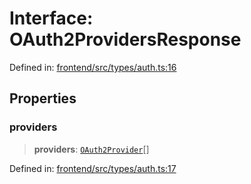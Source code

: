 # Interface: OAuth2ProvidersResponse

Defined in: [frontend/src/types/auth.ts:16](https://github.com/lsendel/sass/blob/ca8b2b87627589617e0de57047e1f50d53e78078/frontend/src/types/auth.ts#L16)

## Properties

### providers

> **providers**: [`OAuth2Provider`](OAuth2Provider.md)[]

Defined in: [frontend/src/types/auth.ts:17](https://github.com/lsendel/sass/blob/ca8b2b87627589617e0de57047e1f50d53e78078/frontend/src/types/auth.ts#L17)
